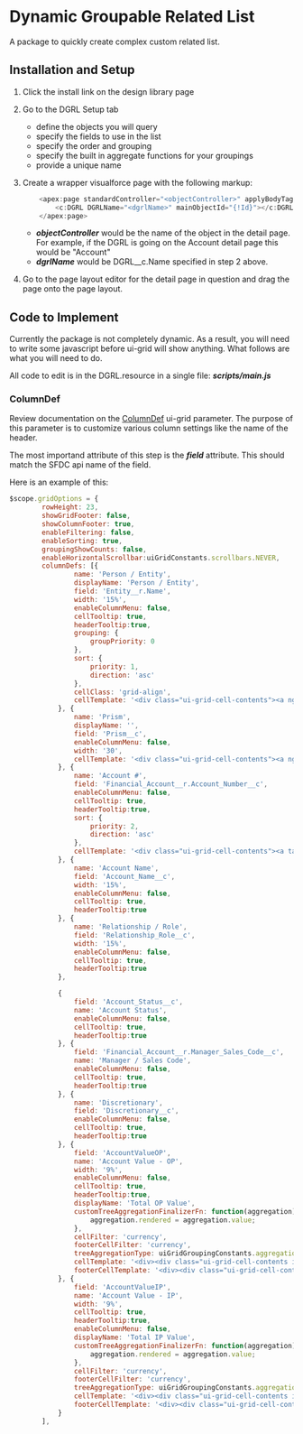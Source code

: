 # Dynamic Groupable Related List

A package to quickly create complex custom related list. 

## Installation and Setup

1. Click the install link on the design library page

2. Go to the DGRL Setup tab
	
	* define the objects you will query
	* specify the fields to use in the list
	* specify the order and grouping
	* specify the built in aggregate functions for your groupings
	* provide a unique name

3. Create a wrapper visualforce page with the following markup:

	```java
	    <apex:page standardController="<objectController>" applyBodyTag="false">
	        <c:DGRL DGRLName="<dgrlName>" mainObjectId="{!Id}"></c:DGRL>
	    </apex:page>
	```

	* ***objectController*** would be the name of the object in the detail page. For example, if the DGRL is going on the Account detail page this would be "Account"
	* ***dgrlName*** would be DGRL__c.Name specified in step 2 above.

4. Go to the page layout editor for the detail page in question and drag the page onto the page layout.

## Code to Implement
Currently the package is not completely dynamic. As a result, you will need to write some javascript before ui-grid will show anything. What follows are what you will need to do.

All code to edit is in the DGRL.resource in a single file: ***scripts/main.js***

### 

### ColumnDef

Review documentation on the [ColumnDef](http://ui-grid.info/docs/#/api/ui.grid.cellNav.api:ColumnDef) ui-grid parameter. The purpose of this parameter is to customize various column settings like the name of the header.

The most importand attribute of this step is the ***field*** attribute. This should match the SFDC api name of the field.

Here is an example of this:

```javascript
$scope.gridOptions = {
        rowHeight: 23,
        showGridFooter: false,
        showColumnFooter: true,
        enableFiltering: false,
        enableSorting: true,
        groupingShowCounts: false,
        enableHorizontalScrollbar:uiGridConstants.scrollbars.NEVER,
        columnDefs: [{
                name: 'Person / Entity',
                displayName: 'Person / Entity',
                field: 'Entity__r.Name',
                width: '15%',
                enableColumnMenu: false,
                cellTooltip: true,
                headerTooltip:true,
                grouping: {
                    groupPriority: 0
                },
                sort: {
                    priority: 1,
                    direction: 'asc'
                },
                cellClass: 'grid-align',
                cellTemplate: '<div class="ui-grid-cell-contents"><a ng-if="!col.grouping || col.grouping.groupPriority === undefined || col.grouping.groupPriority === null || ( row.groupHeader && col.grouping.groupPriority === row.treeLevel )" target="_parent" href="{{grid.appScope.baseURL}}/{{grid.appScope.getId(row)}}" >{{COL_FIELD}}</a></div>'
            }, {
                name: 'Prism',
                displayName: '',
                field: 'Prism__c',
                enableColumnMenu: false,
                width: '30',
                cellTemplate: '<div class="ui-grid-cell-contents"><a ng-if="!row.groupHeader" target="_parent" href="http://prism.nb.com/AcctSpecificReports/default.aspx?acctno={{row.entity.Financial_Account__r.Account_Number__c}}" ><img src=https://nbhnw--c.na12.content.force.com/servlet/servlet.ImageServer?id=015U0000002pUXW&oid=00DU0000000LyEC> </a></div>'
            }, {
                name: 'Account #',
                field: 'Financial_Account__r.Account_Number__c',
                enableColumnMenu: false,
                cellTooltip: true,
                headerTooltip:true,
                sort: {
                    priority: 2,
                    direction: 'asc'
                },
                cellTemplate: '<div class="ui-grid-cell-contents"><a target="_parent" href="/{{row.entity.Financial_Account__c}}" class="ui-grid-cell-contents">{{COL_FIELD CUSTOM_FILTERS}}</a></div>'
            }, {
                name: 'Account Name',
                field: 'Account_Name__c',
                width: '15%',
                enableColumnMenu: false,
                cellTooltip: true,
                headerTooltip:true
            }, {
                name: 'Relationship / Role',
                field: 'Relationship_Role__c',
                width: '15%',
                enableColumnMenu: false,
                cellTooltip: true,
                headerTooltip:true
            },

            {
                field: 'Account_Status__c',
                name: 'Account Status',
                enableColumnMenu: false,
                cellTooltip: true,
                headerTooltip:true
            }, {
                field: 'Financial_Account__r.Manager_Sales_Code__c',
                name: 'Manager / Sales Code',
                enableColumnMenu: false,
                cellTooltip: true,
                headerTooltip:true
            }, {
                name: 'Discretionary',
                field: 'Discretionary__c',
                enableColumnMenu: false,
                cellTooltip: true,
                headerTooltip:true
            }, {
                field: 'AccountValueOP',
                name: 'Account Value - OP',
                width: '9%',
                enableColumnMenu: false,
                cellTooltip: true,
                headerTooltip:true,
                displayName: 'Total OP Value',
                customTreeAggregationFinalizerFn: function(aggregation) {
                    aggregation.rendered = aggregation.value;
                },
                cellFilter: 'currency',
                footerCellFilter: 'currency',
                treeAggregationType: uiGridGroupingConstants.aggregation.SUM,
                cellTemplate: '<div><div class="ui-grid-cell-contents isNumeric" title="TOOLTIP">{{COL_FIELD CUSTOM_FILTERS}}</div></div>',
                footerCellTemplate: '<div><div class="ui-grid-cell-contents isNumeric">{{grid.appScope.grandTotal.op|currency}}</div></div>'
            }, {
                field: 'AccountValueIP',
                name: 'Account Value - IP',
                width: '9%',
                cellTooltip: true,
                headerTooltip:true,
                enableColumnMenu: false,
                displayName: 'Total IP Value',
                customTreeAggregationFinalizerFn: function(aggregation) {
                    aggregation.rendered = aggregation.value;
                },
                cellFilter: 'currency',
                footerCellFilter: 'currency',
                treeAggregationType: uiGridGroupingConstants.aggregation.SUM,
                cellTemplate: '<div><div class="ui-grid-cell-contents isNumeric" title="TOOLTIP">{{COL_FIELD CUSTOM_FILTERS}}</div></div>',
                footerCellTemplate: '<div><div class="ui-grid-cell-contents isNumeric">{{grid.appScope.grandTotal.ip|currency}}</div></div>'
            }
        ], 
```
